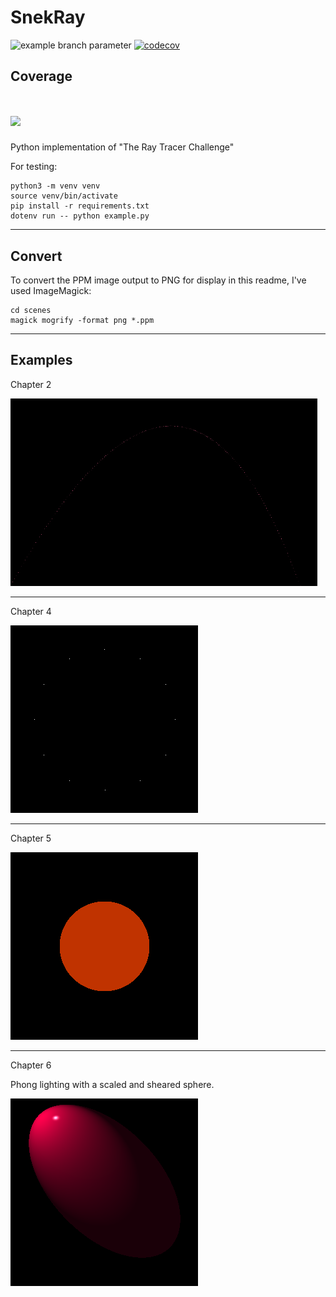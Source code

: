 # SnekRay
![example branch parameter](https://github.com/vextor22/snekray/actions/workflows/python-package.yml/badge.svg?branch=main)
[![codecov](https://codecov.io/gh/vextor22/snekray/branch/main/graph/badge.svg?token=BB26TPRNPO)](https://codecov.io/gh/vextor22/snekray)

## Coverage
# <img src="https://codecov.io/gh/vextor22/snekray/branch/main/graphs/tree.svg?token=BB26TPRNPO"/>


Python implementation of "The Ray Tracer Challenge"

For testing:
```
python3 -m venv venv
source venv/bin/activate
pip install -r requirements.txt
dotenv run -- python example.py
```
---
## Convert
To convert the PPM image output to PNG for display in this readme, I've used ImageMagick:
```
cd scenes
magick mogrify -format png *.ppm
```
---
## Examples

Chapter 2


<img src="./scenes/output.png?raw=true" height="300">

---
Chapter 4


<img src="./scenes/clock.png?raw=true" height="300">

---
Chapter 5


<img src="./scenes/sphere.png?raw=true" height="300">

---
Chapter 6

Phong lighting with a scaled and sheared sphere.

<img src="./scenes/sphere_with_light.png?raw=true" height="300">